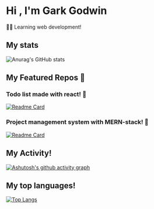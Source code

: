 # Hi , I'm Gark Godwin
🙋‍♂️ Learning web development!

## My stats
![Anurag's GitHub stats](https://github-readme-stats.vercel.app/api?username=garkgodwin&theme=dracula)

## My Featured Repos :thinking:

### Todo list made with react! :woozy_face:
[![Readme Card](https://github-readme-stats.vercel.app/api/pin/?username=garkgodwin&repo=react-todo-list&theme=dracula)](https://github.com/garkgodwin/react-todo-list)

### Project management system with MERN-stack! :face_with_thermometer:
[![Readme Card](https://github-readme-stats.vercel.app/api/pin/?username=garkgodwin&repo=mern-pms&theme=dracula)](https://github.com/garkgodwin/mern-pms)


## My Activity!
[![Ashutosh's github activity graph](https://activity-graph.herokuapp.com/graph?username=garkgodwin&theme=rogue)](https://github.com/garkgodwin)

## My top languages!
[![Top Langs](https://github-readme-stats.vercel.app/api/top-langs/?username=garkgodwin&hide=scss,css,html,less&theme=dracula)](https://github.com/garkgodwin)
